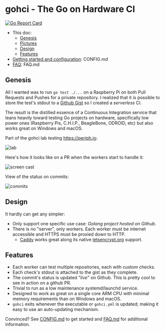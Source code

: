 # gohci - The Go on Hardware CI

[![Go Report Card](https://goreportcard.com/badge/github.com/periph/gohci)](https://goreportcard.com/report/github.com/periph/gohci)

- This doc:
  - [Genesis](#genesis)
  - [Pictures](#pictures)
  - [Design](#design)
  - [Features](#features)
- [Getting started and configuration](CONFIG.md): CONFIG.md
- [FAQ](FAQ.md): FAQ.md


## Genesis

All I wanted was to run `go test ./...` on a Raspberry Pi on both Pull Requests
and Pushes for a private repository. I realized that it is possible to store the
test's stdout to a [Github Gist](https://gist.github.com/) so I created a
_serverless_ CI.

The result is the distilled essence of a Continuous Integration service that
leans heavily toward testing Go projects on hardware, specifically low power
ones (Raspberry Pis, C.H.I.P., BeagleBone, ODROID, etc) but also works great on
Windows and macOS.

Part of the gohci lab testing https://periph.io:

![lab](https://raw.githubusercontent.com/wiki/periph/gohci/lab.jpg
"lab")

Here's how it looks like on a PR when the workers start to handle it:

![screen cast](https://raw.githubusercontent.com/wiki/periph/gohci/gohci.gif
"screen cast")


View of the status on commits:

![commits](https://raw.githubusercontent.com/wiki/periph/gohci/commits.png
"commits")


## Design

It hardly can get any simpler:

- Only support one specific use case: *Golang project hosted on Github*.
- There is no "server", only workers. Each worker must be internet accessible
  and HTTPS must be proxied down to HTTP.
  - [Caddy](https://caddyserver.com/) works great along its native
    [letsencrypt.org](https://letsencrypt.org) support.


## Features

- Each worker can test multiple repositories, each with custom checks.
- Each check's stdout is attached to the gist as they complete.
- The commit's status is updated "_live_" on Github. This is pretty cool to see
  in action on a github PR.
- Trivial to run as a low maintenance systemd/launchd service.
- Designed to work as great on a single core ARM CPU with minimal memory
  requirements than on Windows and macOS.
- `gohci` exits whenever the executable or `gohci.yml` is updated; making it
  easy to use an auto-updating mechanism.

Convinced? See [CONFIG.md](CONFIG.md) to get started and [FAQ.md](FAQ.md) for
additional information.
